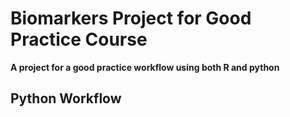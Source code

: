 # Biomarkers Project for Good Practice Course
**A project for a good practice workflow using both R and python**  

## Python Workflow


